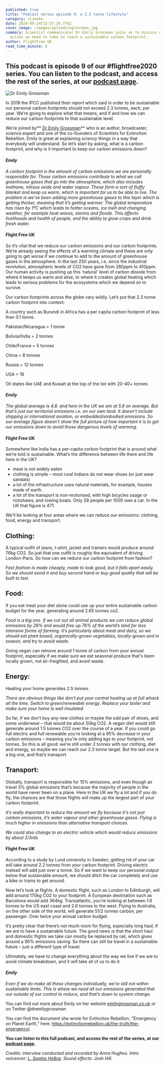 ```yaml
---
published: true
title: "Podcast series episode 9: a 2.3 tonne lifestyle"
category: climate
date: 2020-09-24T13:57:38.776Z
cover_image: /images/uploads/egrossman.jpg
summary: Scientist communicator Dr Emily Grossman joins us to discuss what
  action we need to take to reach a sustainable carbon footprint. 
author: FlightFree UK
read_time_minute: 6
---
```

## This podcast is episode 9 of our #flightfree2020 series. You can listen to the podcast, and access the rest of the series, at our [podcast page](https://flightfree.co.uk/podcast/).

![Dr Emily Grossman](/images/uploads/egrossman.jpg "Dr Emily Grossman who joins us for our podcast this month")

In 2018 the IPCC published their report which said in order to be sustainable our personal carbon footprints should not exceed 2.3 tonnes, each, per year. We’re going to explore what that means, and if and how we can reduce our carbon footprints to that sustainable level.

We’re joined by** [Dr Emily Grossman](https://www.emilygrossman.co.uk)** who is an author, broadcaster, science expert and one of the co-founders of Scientists for Extinction Rebellion. Emily is great at explaining sciency things in a way that everybody will understand. So let’s start by asking, what is a carbon footprint, and why is it important to keep our carbon emissions down?

#### *Emily*

*A carbon footprint is the amount of carbon emissions we are personally responsible for. Those carbon emissions contribute to what we call greenhouse gases that go into the atmosphere, which also includes methane, nitrous oxide and water vapour. These form a sort of fluffy blanket and keep us warm, which is important for us to be able to live. The problem is we’ve been adding more greenhouse gases to this layer which is getting thicker, meaning that it’s getting warmer. The global temperature has risen by 1ºC which leads to hotter oceans, ice melt and changing weather, for example heat waves, storms and floods. This affects livelihoods and health of people, and the ability to grow crops and drink fresh water.*

#### Flight Free UK

So it’s vital that we reduce our carbon emissions and our carbon footprints. We’re already seeing the effects of a warming climate and these are only going to get worse if we continue to add to the amount of greenhouse gases in the atmosphere. In the last 250 years, i.e. since the industrial revolution, atmospheric levels of CO2 have gone from 280ppm to 410ppm. Our human activity is pushing up this ‘natural' level of carbon dioxide from where it keeps us warm and alive, to where it creates global heating which leads to serious problems for the ecosystems which we depend on to survive.

Our carbon footprints across the globe vary wildly. Let’s put that 2.3 tonne carbon footprint into context:

A country such as Burundi in Africa has a per capita carbon footprint of less than 0.1 tonne.

Pakistan/Nicaragua = 1 tonne

Bolivia/India = 2 tonnes

Chile/France = 5 tonnes

China = 8 tonnes

Russia = 12 tonnes

USA = 16

Oil states like UAE and Kuwait at the top of the list with 20-40+ tonnes

#### *Emily*

*The global average is 4.8. and here in the UK we are at 5.6 on average. But that’s just our territorial emissions i.e. on our own land. It doesn’t include shipping or international aviation, or embedded/embodied emissions. So our average figure doesn't show the full picture of how important it is to get our emissions down to avoid those dangerous levels of warming.*

#### Flight Free UK

Somewhere like India has a per-capita carbon footprint that is around what we’re told is sustainable. What’s the difference between life there and life here in the UK?

* meat is not widely eaten
* clothing is simple – most rural Indians do not wear shoes (or just wear sandals)
* a lot of the infrastructure uses natural materials, for example, houses made of earth.
* a lot of the transport is non-motorised, with high bicycles usage or rickshaws, and rowing boats. Only 28 people per 1000 own a car. In the UK that figure is 471.

We'll be looking at four areas where we can reduce our emissions: clothing, food, energy and transport.

## Clothing:

A typical outfit of jeans, t-shirt, jacket and trainers would produce around 76kg CO2. So just that one outfit is roughly the equivalent of driving London-Paris. So how can we reduce our carbon footprint from fashion?

*Fast fashion is made cheaply, made to look good, but it falls apart easily. So we should avoid it and buy second hand or buy good quality that will be built to last.*

## Food: 

If you eat meat your diet alone could use up your entire sustainable carbon budget for the year, generating around 2.65 tonnes co2.

*Food is a big one. If we cut out all animal products we can reduce global emissions by 28% and would free up 76% of the world’s land for less intensive forms of farming. It’s particularly about meat and dairy, so we should eat plant based, organically-grown vegetables, locally-grown and in season, and try to avoid waste.*

Going vegan can remove around 1 tonne of carbon from your annual footprint, especially if we make sure we eat seasonal produce that's been locally grown, not air-freighted, and avoid waste.

## Energy: 

Heating your home generates 2.5 tonnes.

*There are obvious things like don’t put your central heating up at full whack all the time. Switch to green/renewable energy. Replace your boiler and make sure your home is well insulated.*

So far, if we don’t buy any new clothes or maybe the odd pair of shoes, and some underwear – that would be about 50kg CO2. A vegan diet would still generate around 1.5 tonnes CO2 over the course of a year. If you could go full electric and full renewable you’re looking at a 95% decrease in your carbon emissions – meaning you're only adding kgs to your footprint, not tonnes. So this is all good: we’re still under 2 tonnes with our clothing, diet and energy, so maybe we can reach our 2.3 tonne target. But the last one is a big one, and that’s transport.

## Transport:

Globally, transport is responsible for 15% emissions, and even though air travel 3% global emissions that’s because the majority of people in the world have never been on a plane. Here in the UK we fly a lot and if you do fly, the chances are that those flights will make up the largest part of your carbon footprint.

*It’s really important to reduce the amount we fly because it's not just carbon emissions, it’s water vapour and other greenhouse gases. Flying is much higher in emissions than alternative transport choices.*

*We could also change to an electric vehicle which would reduce emissions by about 2/3rds*

#### Flight Free UK

According to a study by Lund university in Sweden, getting rid of your car will take around 2.2 tonnes from your carbon footprint. Driving electric instead will add just over a tonne. So if we want to keep our personal output below that sustainable amount, we should ditch the car completely and use a bike or trains to get around.

Now let’s look at flights. A domestic flight, such as London to Edinburgh, will add around 170kg CO2 to your footprint. A European destination such as Barcelona would add 364kg. Transatlantic, you’re looking at between 1.6 tonnes to the US east coast and 2.6 tonnes to the west. Flying to Australia, on the other side of the world, will generate 51/2 tonnes carbon, per passenger. Over twice your annual carbon budget.

It’s pretty clear that there’s not much room for flying, especially long haul, if we are to have a sustainable future. The good news is that the short haul and domestic flights we take can mostly be replaced by rail, which gives around a 90% emissions saving. So there can still be travel in a sustainable future – just a different type of travel.

Ultimately, we have to change everything about the way we live if we are to avoid climate breakdown, and it will take all of us to do it.

#### *Emily*

*Even if we do make all these changes individually, we’re still not within sustainable limits. This is where we need all our emissions generated that our outside of our control to reduce, and that’s down to system change.*

You can find out more about Emily on her website [emilygrossman.co.uk](http://emilygrossman.co.uk) or on Twitter @dremilygrossman

You can find the document she wrote for Extinction Rebellion, “Emergency on Planet Earth,” here: <https://extinctionrebellion.uk/the-truth/the-emergency/>.

**You can listen to this full podcast, and access the rest of the series, at our [podcast page](https://flightfree.co.uk/podcast/).**

*Credits: interview conducted and recorded by Anna Hughes. Intro voiceover: [L. Sophie Helbig](http://lshelbig.com). Sound effects: Josh Hill.*